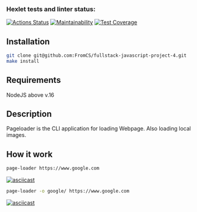 ### Hexlet tests and linter status:
[![Actions Status](https://github.com/FromCS/fullstack-javascript-project-4/workflows/hexlet-check/badge.svg)](https://github.com/FromCS/fullstack-javascript-project-4/actions)
[![Maintainability](https://api.codeclimate.com/v1/badges/8cf6ce8e72efaa7940cf/maintainability)](https://codeclimate.com/github/FromCS/fullstack-javascript-project-4/maintainability)
[![Test Coverage](https://api.codeclimate.com/v1/badges/8cf6ce8e72efaa7940cf/test_coverage)](https://codeclimate.com/github/FromCS/fullstack-javascript-project-4/test_coverage)


## Installation
```bash
git clone git@github.com:FromCS/fullstack-javascript-project-4.git
make install
```  
## Requirements
NodeJS above v.16

## Description
Pageloader is the CLI application for loading Webpage.
Also loading local images.

## How it work
```bash
page-loader https://www.google.com
```

[![asciicast](https://asciinema.org/a/589012.svg)](https://asciinema.org/a/589012)

```bash
page-loader -o google/ https://www.google.com
```

[![asciicast](https://asciinema.org/a/589017.svg)](https://asciinema.org/a/589017)